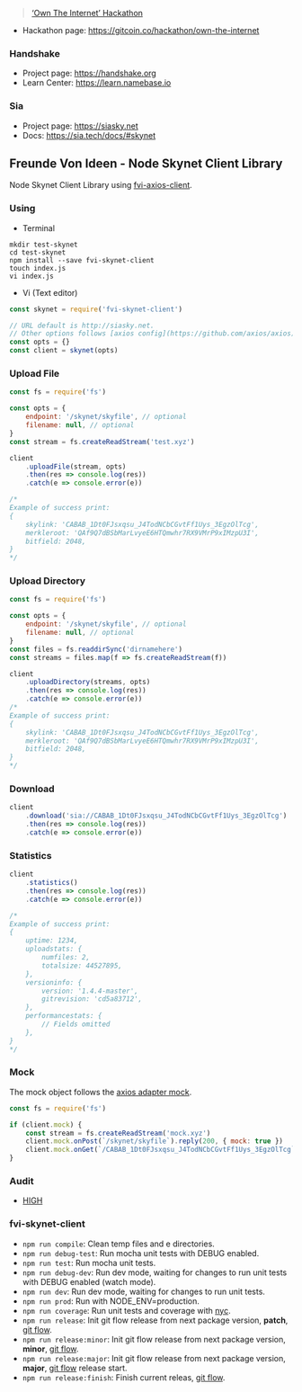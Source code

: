 > [‘Own The Internet’ Hackathon](https://gitcoin.co/hackathon/own-the-internet)

-   Hackathon page: https://gitcoin.co/hackathon/own-the-internet

### Handshake

-   Project page: https://handshake.org
-   Learn Center: https://learn.namebase.io

### Sia

-   Project page: https://siasky.net
-   Docs: https://sia.tech/docs/#skynet

## Freunde Von Ideen - Node Skynet Client Library

Node Skynet Client Library using [fvi-axios-client](https://github.com/salespaulo/fvi-axios-client).

### Using

-   Terminal

```shell
mkdir test-skynet
cd test-skynet
npm install --save fvi-skynet-client
touch index.js
vi index.js
```

-   Vi (Text editor)

```javascript
const skynet = require('fvi-skynet-client')

// URL default is http://siasky.net.
// Other options follows [axios config](https://github.com/axios/axios).
const opts = {}
const client = skynet(opts)
```

### Upload File

```javascript
const fs = require('fs')

const opts = {
    endpoint: '/skynet/skyfile', // optional
    filename: null, // optional
}
const stream = fs.createReadStream('test.xyz')

client
    .uploadFile(stream, opts)
    .then(res => console.log(res))
    .catch(e => console.error(e))

/*
Example of success print:
{
    skylink: 'CABAB_1Dt0FJsxqsu_J4TodNCbCGvtFf1Uys_3EgzOlTcg',
    merkleroot: 'QAf9Q7dBSbMarLvyeE6HTQmwhr7RX9VMrP9xIMzpU3I',
    bitfield: 2048,
}
*/
```

### Upload Directory

```javascript
const fs = require('fs')

const opts = {
    endpoint: '/skynet/skyfile', // optional
    filename: null, // optional
}
const files = fs.readdirSync('dirnamehere')
const streams = files.map(f => fs.createReadStream(f))

client
    .uploadDirectory(streams, opts)
    .then(res => console.log(res))
    .catch(e => console.error(e))
/*
Example of success print:
{
    skylink: 'CABAB_1Dt0FJsxqsu_J4TodNCbCGvtFf1Uys_3EgzOlTcg',
    merkleroot: 'QAf9Q7dBSbMarLvyeE6HTQmwhr7RX9VMrP9xIMzpU3I',
    bitfield: 2048,
}
*/
```

### Download

```javascript
client
    .download('sia://CABAB_1Dt0FJsxqsu_J4TodNCbCGvtFf1Uys_3EgzOlTcg')
    .then(res => console.log(res))
    .catch(e => console.error(e))
```

### Statistics

```javascript
client
    .statistics()
    .then(res => console.log(res))
    .catch(e => console.error(e))

/*
Example of success print:
{
    uptime: 1234,
    uploadstats: {
        numfiles: 2,
        totalsize: 44527895,
    },
    versioninfo: {
        version: '1.4.4-master',
        gitrevision: 'cd5a83712',
    },
    performancestats: {
        // Fields omitted
    },
}
*/
```

### Mock

The mock object follows the [axios adapter mock](https://github.com/ctimmerm/axios-mock-adapter).

```javascript
const fs = require('fs')

if (client.mock) {
    const stream = fs.createReadStream('mock.xyz')
    client.mock.onPost(`/skynet/skyfile`).reply(200, { mock: true })
    client.mock.onGet(`/CABAB_1Dt0FJsxqsu_J4TodNCbCGvtFf1Uys_3EgzOlTcg`).reply(200, stream)
}
```

### Audit

-   [HIGH](./AUDIT.md)

### fvi-skynet-client

-   `npm run compile`: Clean temp files and e directories.
-   `npm run debug-test`: Run mocha unit tests with DEBUG enabled.
-   `npm run test`: Run mocha unit tests.
-   `npm run debug-dev`: Run dev mode, waiting for changes to run unit tests with DEBUG enabled (watch mode).
-   `npm run dev`: Run dev mode, waiting for changes to run unit tests.
-   `npm run prod`: Run with NODE_ENV=production.
-   `npm run coverage`: Run unit tests and coverage with [nyc](https://github.com/istanbuljs/nyc/).
-   `npm run release`: Init git flow release from next package version, **patch**, [git flow](https://github.com/nvie/gitflow/).
-   `npm run release:minor`: Init git flow release from next package version, **minor**, [git flow](https://github.com/nvie/gitflow/).
-   `npm run release:major`: Init git flow release from next package version, **major**, [git flow](https://github.com/nvie/gitflow/) release start.
-   `npm run release:finish`: Finish current releas, [git flow](https://github.com/nvie/gitflow/).
